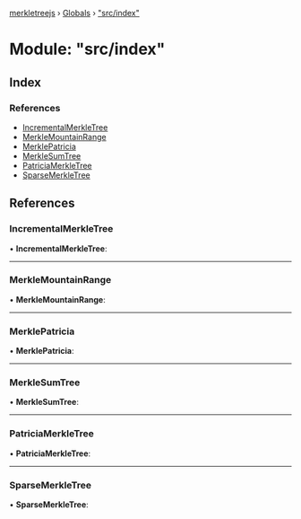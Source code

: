 [merkletreejs](../README.md) › [Globals](../globals.md) › ["src/index"](_src_index_.md)

# Module: "src/index"

## Index

### References

* [IncrementalMerkleTree](_src_index_.md#incrementalmerkletree)
* [MerkleMountainRange](_src_index_.md#merklemountainrange)
* [MerklePatricia](_src_index_.md#merklepatricia)
* [MerkleSumTree](_src_index_.md#merklesumtree)
* [PatriciaMerkleTree](_src_index_.md#patriciamerkletree)
* [SparseMerkleTree](_src_index_.md#sparsemerkletree)

## References

###  IncrementalMerkleTree

• **IncrementalMerkleTree**:

___

###  MerkleMountainRange

• **MerkleMountainRange**:

___

###  MerklePatricia

• **MerklePatricia**:

___

###  MerkleSumTree

• **MerkleSumTree**:

___

###  PatriciaMerkleTree

• **PatriciaMerkleTree**:

___

###  SparseMerkleTree

• **SparseMerkleTree**:
